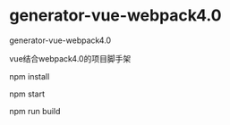 # generator-vue-webpack4.0
generator-vue-webpack4.0

vue结合webpack4.0的项目脚手架

npm install

npm start

npm run build
